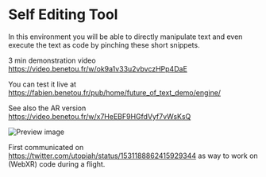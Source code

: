 # Self Editing Tool

In this environment you will be able to directly manipulate text and even execute the text as code by pinching these short snippets.

3 min demonstration video https://video.benetou.fr/w/ok9a1v33u2vbvczHPp4DaE

You can test it live at https://fabien.benetou.fr/pub/home/future_of_text_demo/engine/

See also the AR version https://video.benetou.fr/w/x7HeEBF9HGfdVyf7vWsKsQ


![Preview image](https://fabien.benetou.fr/pub/home/future_of_text_demo/content/engine-preview.png)

First communicated on https://twitter.com/utopiah/status/1531188862415929344 as way to work on (WebXR) code during a flight.
